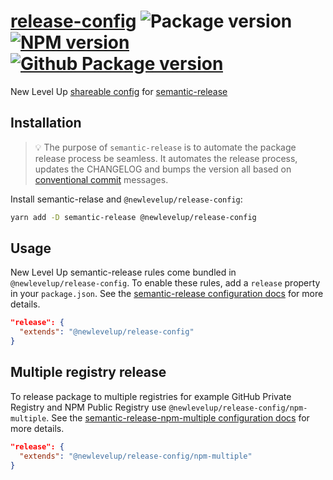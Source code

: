 # [release-config](https://github.com/newlevelup/config/tree/develop/packages/release-config) ![Package version](https://img.shields.io/github/package-json/v/newlevelup/config?filename=packages%2Frelease-config%2Fpackage.json\&label=%20\&color=0080FF) [![NPM version](https://img.shields.io/npm/v/@newlevelup/release-config?label=\&logo=npm\&color=CB0001)](https://www.npmjs.com/package/@newlevelup/release-config) [![Github Package version](https://img.shields.io/npm/v/@newlevelup/release-config?label=\&logo=github\&color=24292f)](https://github.com/newlevelup/config/pkgs/npm/release-config)

New Level Up [shareable config](https://semantic-release.gitbook.io/semantic-release/usage/shareable-configurations) for [semantic-release](https://semantic-release.gitbook.io/)

## Installation

> 💡 The purpose of `semantic-release` is to automate the package release process be seamless. It automates the release process, updates the CHANGELOG and bumps the version all based on [conventional commit](https://www.conventionalcommits.org/en/v1.0.0/) messages.

Install semantic-relase and `@newlevelup/release-config`:

```sh
yarn add -D semantic-release @newlevelup/release-config
```

## Usage

New Level Up semantic-release rules come bundled in `@newlevelup/release-config`. To enable these rules, add a `release` property in your `package.json`. See the [semantic-release configuration docs](https://semantic-release.gitbook.io/semantic-release/usage/configuration) for more details.

```json
"release": {
  "extends": "@newlevelup/release-config"
}
```

## Multiple registry release

To release package to multiple registries for example GitHub Private Registry and NPM Public Registry use `@newlevelup/release-config/npm-multiple`. See the [semantic-release-npm-multiple configuration docs](https://github.com/amanda-mitchell/semantic-release-npm-multiple#configuration) for more details.

```json
"release": {
  "extends": "@newlevelup/release-config/npm-multiple"
}
```
